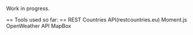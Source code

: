 Work in progress. 

== Tools used so far: ==
REST Countries API(restcountries.eu)
Moment.js
OpenWeather API
MapBox

